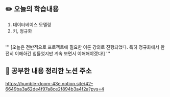 ## :pencil2:  오늘의 학습내용
1. 데이터베이스 모델링
2. 키, 정규화
<br>
'''
[오늘은 전반적으로 프로젝트에 필요한 이론 강의로 진행되었다. 특히 정규화에서 완전히 이해하긴 힘들었지만 계속 보면서 이해해야겠다!]
'''
<br>

## :memo:  공부한 내용 정리한 노션 주소
<https://humble-doom-43e.notion.site/42-6649ba3a62de4f97a8ce2f894b3a4f2a?pvs=4>

